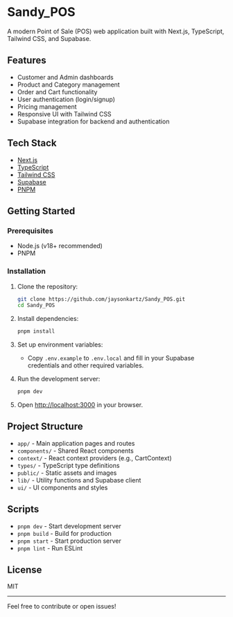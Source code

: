 # Sandy_POS

A modern Point of Sale (POS) web application built with Next.js, TypeScript, Tailwind CSS, and Supabase.

## Features

- Customer and Admin dashboards
- Product and Category management
- Order and Cart functionality
- User authentication (login/signup)
- Pricing management
- Responsive UI with Tailwind CSS
- Supabase integration for backend and authentication

## Tech Stack

- [Next.js](https://nextjs.org/)
- [TypeScript](https://www.typescriptlang.org/)
- [Tailwind CSS](https://tailwindcss.com/)
- [Supabase](https://supabase.com/)
- [PNPM](https://pnpm.io/)

## Getting Started

### Prerequisites

- Node.js (v18+ recommended)
- PNPM

### Installation

1. Clone the repository:
   ```bash
   git clone https://github.com/jaysonkartz/Sandy_POS.git
   cd Sandy_POS
   ```

2. Install dependencies:
   ```bash
   pnpm install
   ```

3. Set up environment variables:
   - Copy `.env.example` to `.env.local` and fill in your Supabase credentials and other required variables.

4. Run the development server:
   ```bash
   pnpm dev
   ```

5. Open [http://localhost:3000](http://localhost:3000) in your browser.

## Project Structure

- `app/` - Main application pages and routes
- `components/` - Shared React components
- `context/` - React context providers (e.g., CartContext)
- `types/` - TypeScript type definitions
- `public/` - Static assets and images
- `lib/` - Utility functions and Supabase client
- `ui/` - UI components and styles

## Scripts

- `pnpm dev` - Start development server
- `pnpm build` - Build for production
- `pnpm start` - Start production server
- `pnpm lint` - Run ESLint

## License

MIT

---

Feel free to contribute or open issues!